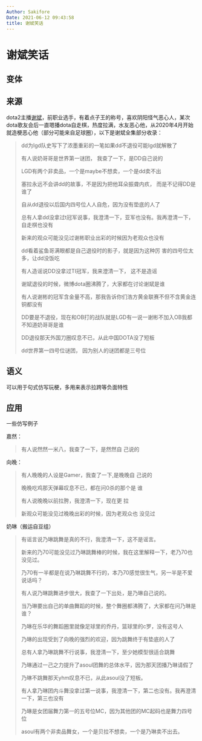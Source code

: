 ```yaml
---
Author: Sakifore
Date: 2021-06-12 09:43:58
title: 谢斌笑话
---
```

# 谢斌笑话

## 变体

## 来源

dota2主播[谢斌](https://www.douyu.com/110)，前职业选手，有着点子王的称号，喜欢阴阳怪气恶心人，某次dota歌友会后一直嗯播dota自走棋，热度拉满，水友恶心他，从2020年4月开始就造梗恶心他（部分可能来自足球圈），以下是谢斌全集部分收录：

>dd为Igd队史写下了浓墨重彩的一笔如果dd不退役可能Igd就解散了
>
>有人说奶哥哥是世界第一谜团， 我查了一下，是DD自己说的
>
>LGD有两个非卖品，一个是maybe不想卖，一个是dd卖不出
>
>塞拉永远不会讲dd的故事，不是因为把他耳朵振聋内疚， 而是不记得DD是谁了
>
>自从dd退役以后国内四号位人人自危，因为没有垫底的人了
>
>总有人拿dd没拿过t冠军说事，我澄清一下，亚军也没有。我再澄清一下，自走棋也没有
>
>新来的观众可能没见过谢彬职业出彩的时候因为老观众也没有
>
>dd看着鲨鱼哥满眼都是自己退役时的影子，就是因为这种厉 害的四号位太多，让dd没饭吃
>
>有人造谣说DD没拿过TI冠军，我来澄清一下， 这不是造谣
>
>谢斌退役的时候，微博dota圈沸腾了，大家都在讨论谢斌是谁
>
>有人说谢彬的冠军含金量不高，那我告诉你们浩方黄金联赛不但不含黄金连铜都没有
>
>DD要是不退役，现在和OB打的战队就是LGD有一说一谢彬不加入OB我都不知道奶哥哥是谁
>
>DD退役那天外国刀圈叹息不已，从此中国DOTA没了短板
>
>dd世界第一四号位谜团， 因为别人的谜团都是三号位

## 语义

可以用于句式仿写玩梗，多用来表示拉跨等负面特性

## 应用

一些仿写例子

嘉然：

>有人说然然一米八，我查了一下，是然然自
>己说的

向晚：

> 有人晚晚的人设是Gamer，我查了一下,是晚晚自
> 己说的
>
> 晚晚吃鸡那天弹幕叹息不已，都在问0杀的那个是
> 谁
>
> 有人说晚晚以前拉胯，我澄清一下，现在更
> 拉
>
> 新观众可能没见过晚晚出彩的时候，因为老观众也
> 没见过

奶琳（搬运自豆组）

>有谣言说乃琳跳舞是真的不行，我澄清一下，这不是谣言。
>
>新来的乃70可能没见过乃琳跳舞棒的时候，我在这里解释一下，老乃70也没见过。
>
> 乃70有一半都是在说乃琳跳舞不行的，本乃70感觉很生气，另一半是不爱说话吗？
>
> 有人说乃琳跳舞进步很大，我查了一下出处，是乃琳自己说的。
>
> 当乃琳要出自己的单曲舞蹈的时候，整个舞圈都沸腾了，大家都在问乃琳是谁？
>
>乃琳在乐华的舞蹈圈里就像足球里的乔丹，篮球里的c罗，没有这号人
>
>乃琳的出现受到了向晚的强烈的欢迎，因为跳舞终于有垫底的人了
>
>总有人拿乃琳跳舞不行说事，我澄清一下，至少她模型很适合跳舞
>
>乃琳通过一己之力提升了asoul团舞的总体水平，因为那天团播乃琳请假了
>
>乃琳不跳舞那天yhm叹息不已，从此asoul没了短板。
>
>有人拿乃琳团内斗舞没拿过第一说事，我澄清一下，第二也没有。我再澄清一下，第三也没有 
>
>乃琳是女团届舞力第一的五号位MC，因为其他团的MC起码也是舞力四号位
>
>asoul有两个非卖品舞女，一个是贝拉不想卖，一个是乃琳卖不出去。
